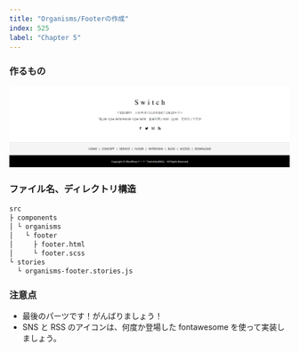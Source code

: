 ```yaml
---
title: "Organisms/Footerの作成"
index: 525
label: "Chapter 5"
---
```


### 作るもの

![organisms_footer](./images/organisms_footer.png)

### ファイル名、ディレクトリ構造

```
src
├ components
│ └ organisms
│   └ footer
│     ├ footer.html
│     └ footer.scss
└ stories
  └ organisms-footer.stories.js
```

### 注意点

- 最後のパーツです！がんばりましょう！
- SNS と RSS のアイコンは、何度か登場した fontawesome を使って実装しましょう。

